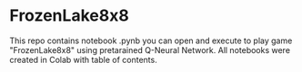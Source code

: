 # FrozenLake8x8

This repo contains notebook .pynb you can open and execute to play game "FrozenLake8x8" using pretarained Q-Neural Network. 
All notebooks were created in Colab with table of contents.
